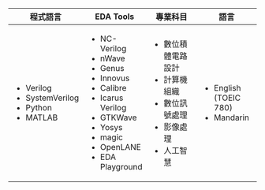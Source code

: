 <style>
table {
    width: 100%;
}

table th:first-of-type {
    width: 25%;
}
table th:nth-of-type(2) {
    width: 25%;
}
table th:nth-of-type(3) {
    width: 25%;
}
table th:nth-of-type(4) {
    width: 25%;
}
</style>

<table>
    <thead>
        <tr>
        <th style="width:25%">程式語言</th>
        <th style="width:25%">EDA Tools</th>
        <th style="width:25%">專業科目</th>
        <th style="width:25%">語言</th>
        </tr>
    </thead>
    <tbody>
        <tr>
        <td>
            <ul>
            <li>Verilog</li>
            <li>SystemVerilog</li>
            <li>Python</li>
            <li>MATLAB</li>
            </ul>
        </td>
        <td>
            <ul>
            <li>NC-Verilog</li>
            <li>nWave</li>
            <li>Genus</li>
            <li>Innovus</li>
            <li>Calibre</li>
            <li>Icarus Verilog</li>
            <li>GTKWave</li>
            <li>Yosys</li>
            <li>magic</li>
            <li>OpenLANE</li>
            <li>EDA Playground</li>
            </ul>
        </td>
        <td>
            <ul>
            <li>數位積體電路設計</li>
            <li>計算機組織</li>
            <li>數位訊號處理</li>
            <li>影像處理</li>
            <li>人工智慧</li>
            </ul>
        </td>
        <td>
            <ul>
            <li>English (TOEIC 780)</li>
            <li>Mandarin</li>
            </ul>
        </td>
        </tr>
    </tbody>
</table>